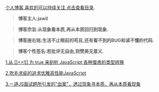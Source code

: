 
[个人博客,喜欢的可以持续关注,点击查看目录](https://github.com/jawil/blog/issues).

> **博客主人:jawil**

> **博客宗旨:从现象看本质,再从本质回归到现象.**

> **博客座右铭:生活不止眼前的苟且,还有看不到的BUG和读不懂的代码.**

> **博客个性签名:若批评无自由,则赞美无意义.**

[1.从 []==![] 为 true 来剖析 JavaScript 各种蛋疼的类型转换
](https://github.com/jawil/blog/issues/1)

[2.吹毛求疵的追求优雅高性能JavaScript](https://github.com/jawil/blog/issues/2)

[3.一道JS面试题所引发的"血案"，透过现象寻本质，再从本质看现象](https://github.com/jawil/blog/issues/3)
